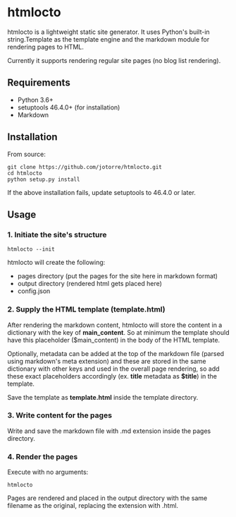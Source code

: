 # htmlocto

htmlocto is a lightweight static site generator. It uses Python's built-in string.Template as the template engine and the markdown module for rendering pages to HTML.

Currently it supports rendering regular site pages (no blog list rendering).

## Requirements

* Python 3.6+
* setuptools 46.4.0+ (for installation)
* Markdown

## Installation

From source:

```
git clone https://github.com/jotorre/htmlocto.git
cd htmlocto
python setup.py install
```

If the above installation fails, update setuptools to 46.4.0 or later.

## Usage

### 1. Initiate the site's structure
```
htmlocto --init
```

htmlocto will create the following:

* pages directory (put the pages for the site here in markdown format)
* output directory (rendered html gets placed here)
* config.json

### 2. Supply the HTML template (template.html)

After rendering the markdown content, htmlocto will store the content in a dictionary with the key of **main_content**. So at minimum the template should have this placeholder ($main_content) in the body of the HTML template. 

Optionally, metadata can be added at the top of the markdown file (parsed using markdown's meta extension) and these are stored in the same dictionary with other keys and used in the overall page rendering, so add these exact placeholders accordingly (ex. **title** metadata as **$title**) in the template.

Save the template as **template.html** inside the template directory.

### 3. Write content for the pages

Write and save the markdown file with .md extension inside the pages directory.

### 4. Render the pages

Execute with no arguments:

```
htmlocto
```

Pages are rendered and placed in the output directory with the same filename as the original, replacing the extension with .html.